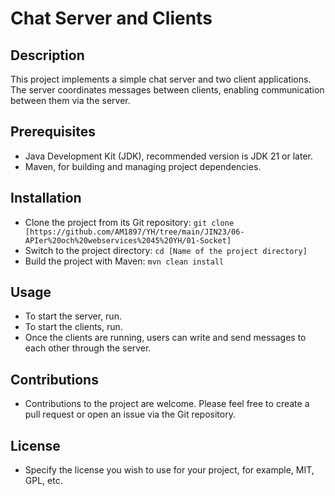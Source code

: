 # Chat Server and Clients

## Description
This project implements a simple chat server and two client applications. The server coordinates messages between clients, enabling communication between them via the server.

## Prerequisites
- Java Development Kit (JDK), recommended version is JDK 21 or later.
- Maven, for building and managing project dependencies.

## Installation
- Clone the project from its Git repository: `git clone [https://github.com/AM1897/YH/tree/main/JIN23/06-APIer%20och%20webservices%2045%20YH/01-Socket]`
- Switch to the project directory: `cd [Name of the project directory]`
- Build the project with Maven: `mvn clean install`

## Usage
- To start the server, run.
- To start the clients, run.
- Once the clients are running, users can write and send messages to each other through the server.

## Contributions
- Contributions to the project are welcome. Please feel free to create a pull request or open an issue via the Git repository.

## License
- Specify the license you wish to use for your project, for example, MIT, GPL, etc.
